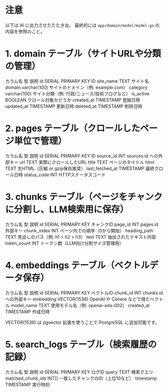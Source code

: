 # 注意

以下は AI に出力させたたたき台。
最終的には `app/domain/model/model.go` の内容を参照のこと。

# 1. domain テーブル（サイトURLや分類の管理）

カラム名 型 説明
id SERIAL PRIMARY KEY ID
site_name TEXT サイト名
domain varchar(100) サイトのドメイン（例: example.com）
category varchar(100) サイト分類（例: 行政/ニュース/技術ブログなど）
is_active BOOLEAN クロール対象かどうか
created_at TIMESTAMP 登録日時
updated_at TIMESTAMP 更新日時
deleted_at TIMESTAMP 削除日時

# 2. pages テーブル（クロールしたページ単位で管理）

カラム名 型 説明
id SERIAL PRIMARY KEY ID
source_id INT sources.id への外部キー
url TEXT 実際にクロールしたURL
title TEXT ページのタイトル
html TEXT 生HTML（圧縮 or gzip保存推奨）
last_fetched_at TIMESTAMP 最終クロール日時
status_code INT HTTPステータスコード

# 3. chunks テーブル（ページをチャンクに分割し、LLM検索用に保存）

カラム名 型 説明
id SERIAL PRIMARY KEY チャンクID
page_id INT pages.id 外部キー
chunk_index INT ページ内での順序（0から開始）
heading_path TEXT 見出しのパス（例: h1 > h2 > h3）
text TEXT 抽出されたテキスト内容
token_count INT トークン数（LLM向け分割サイズ管理用）

# 4. embeddings テーブル（ベクトルデータ保存）

カラム名 型 説明
id SERIAL PRIMARY KEY ベクトルID
chunk_id INT chunks.id への外部キー
embedding VECTOR(1536) OpenAI や Cohere などで得たベクトル
model_name TEXT 使用モデル名（例: openai-ada-002）
created_at TIMESTAMP 作成日時

VECTOR(1536) は pgvector 拡張を使うことで PostgreSQL に追加可能です。

# 5. search_logs テーブル（検索履歴の記録）

カラム名 型 説明
id SERIAL PRIMARY KEY ログID
query TEXT 検索クエリ
matched_chunk_ids INT[] 一致したチャンクのID（上位10など）
timestamp TIMESTAMP 実行時刻
